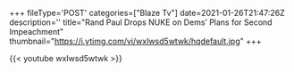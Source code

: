 +++
fileType='POST'
categories=["Blaze Tv"]
date=2021-01-26T21:47:26Z
description=''
title="Rand Paul Drops NUKE on Dems’ Plans for Second Impeachment"
thumbnail="https://i.ytimg.com/vi/wxIwsd5wtwk/hqdefault.jpg"
+++

{{< youtube wxIwsd5wtwk >}}

